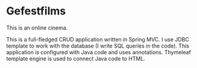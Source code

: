 # Gefestfilms
This is an online cinema.

This is a full-fledged CRUD application written in Spring MVC.
I use JDBC template to work with the database (I write SQL queries in the code).
This application is configured with Java code and uses annotations.
Thymeleaf template engine is used to connect Java code to HTML.
